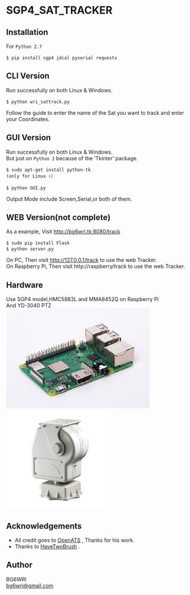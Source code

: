 # SGP4_SAT_TRACKER

## Installation
For ```Python 2.7```
```
$ pip install sgp4 jdcal pyserial requests
```


## CLI Version
Run successfully on both Linux & Windows.  
```
$ python wri_sattrack.py
```
Follow the guide to enter the name of the Sat you want to track and enter your Coordinates.  


## GUI Version
Run successfully on both Linux & Windows.   
But just on ```Python 2``` because of the ‘Tkinter’ package.  
```
$ sudo apt-get install python-tk
(only for Linux ↑）

$ python GUI.py
```
Output Mode include Screen,Serial,or both of them.  

## WEB Version(not complete)
As a example, Visit http://bg6wri.tk:8080/track  
```
$ sudo pip install Flask
$ python server.py
```
On PC, Then visit http://127.0.0.1/track to use the web Tracker.  
On Raspberry Pi, Then visit http://raspberry/track to use the web Tracker.  

## Hardware
Use SGP4 model,HMC5883L and MMA8452Q on Raspberry Pi  
And YD-3040 PTZ  
![avatar](/image/RPi.jpg)
![avatar](/image/YD-3040.jpg)


## Acknowledgements

- All credit goes to [OpenATS](https://github.com/OpenATS) , Thanks for his work.
- Thanks to [HaveTwoBrush](https://github.com/HaveTwoBrush) .


## Author
BG6WRI  
 <bg6wri@gmail.com>  

